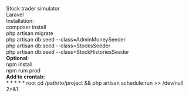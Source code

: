 Stock trader simulator \
Laravel\
Installation:\
composer install\
php artisan migrate\
php artisan db:seed --class=AdminMoneySeeder\
php artisan db:seed --class=StocksSeeder\
php artisan db:seed --class=StockHistoriesSeeder\
**Optional**:\
npm install\
npm rum prod\
**Add to crontab:**\
\* *     * * *   root    cd /path/to/project && php artisan schedule:run >> /dev/null 2>&1


    


